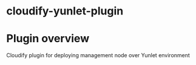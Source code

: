 # cloudify-yunlet-plugin
# Plugin overview
Cloudify plugin for deploying management node over Yunlet environment
